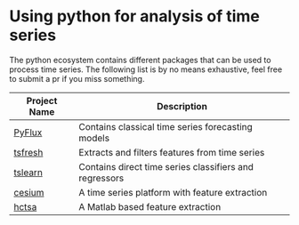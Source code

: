 # Using python for analysis of time series

The python ecosystem contains different packages that can be used to process time series. The following list is by no means exhaustive, feel free to submit
a pr if you miss something.




| Project Name| Description |
| ------- | ------ |
| [PyFlux](https://github.com/RJT1990/pyflux) | Contains classical time series forecasting models |
| [tsfresh](https://github.com/blue-yonder/tsfresh) | Extracts and filters features from time series |
| [tslearn](https://github.com/rtavenar/tslearn) | Contains direct time series classifiers and regressors |
| [cesium](https://github.com/cesium-ml/cesium) | A time series platform with feature extraction |
| [hctsa](https://github.com/benfulcher/hctsa) | A Matlab based feature extraction |
